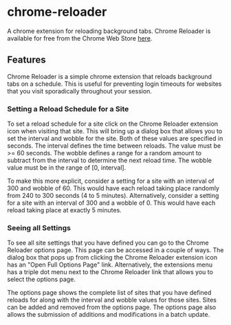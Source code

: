 # chrome-reloader

A chrome extension for reloading background tabs. Chrome Reloader
is available for free from the Chrome Web Store
[here](https://chromewebstore.google.com/detail/chrome-reloader/mfagpbmhgeaimiopngnimamnghchgiml?authuser=0&hl=en).

## Features

Chrome Reloader is a simple chrome extension that reloads background
tabs on a schedule. This is useful for preventing login timeouts for
websites that you visit sporadically throughout your session.

### Setting a Reload Schedule for a Site

To set a reload schedule for a site click on the Chrome Reloader
extension icon when visiting that site. This will bring up a dialog
box that allows you to set the interval and wobble for the site. Both
of these values are specified in seconds. The interval defines the
time between reloads. The value must be >= 60 seconds. The wobble
defines a range for a random amount to subtract from the interval to
determine the next reload time. The wobble value must be in the range
of [0, interval].

To make this more explicit, consider a setting for
a site with an interval of 300 and wobble of 60. This would have each
reload taking place randomly from 240 to 300 seconds (4 to 5 minutes).
Alternatively, consider a setting for a site with an interval of 300
and a wobble of 0. This would have each reload taking place at exactly
5 minutes.

### Seeing all Settings

To see all site settings that you have defined you can go to the
Chrome Reloader options page. This page can be accessed in a couple
of ways. The dialog box that pops up from clicking the Chrome Reloader
extension icon has an "Open Full Options Page" link. Alternatively,
the extensions menu has a triple dot menu next to the Chrome Reloader
link that allows you to select the options page.

The options page shows the complete list of sites that you have
defined reloads for along with the interval and wobble values for
those sites. Sites can be added and removed from the options page.
The options page also allows the submission of additions and
modifications in a batch update.


